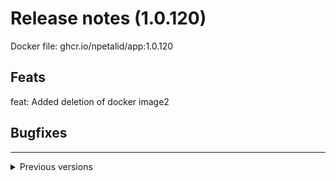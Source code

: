 # Release notes (1.0.120)
Docker file: ghcr.io/npetalid/app:1.0.120
## Feats
feat: Added deletion of docker image2


## Bugfixes

---
<details>
<summary> Previous versions </summary>

# Release notes (1.0.119)
Docker file: ghcr.io/npetalid/app:1.0.119
## Feats
feat: Added deletion of docker image


## Bugfixes

---
<details>
<summary> Previous versions </summary>

# Release notes (1.0.118)
Docker file: ghcr.io/npetalid/app:1.0.118
## Feats

## Bugfixes
fix: fix more114


---
<details>
<summary> Previous versions </summary>

# Release notes (1.0.117)
Docker file: ghcr.io/npetalid/app:1.0.117
## Feats

## Bugfixes
fix: fix more114


---
<details>
<summary> Previous versions </summary>

# Release notes (1.0.116)
Docker file: ghcr.io/npetalid/app:1.0.116
## Feats

## Bugfixes
fix: fix more114


---
<details>
<summary> Previous versions </summary>

# Release notes (1.0.115)
Docker file: ghcr.io/npetalid/app:1.0.115
## Feats

## Bugfixes
fix: fix more114


---
<details>
<summary> Previous versions </summary>

# Release notes (1.0.114)
Docker file: ghcr.io/npetalid/app:1.0.114
## Feats

## Bugfixes
fix: fix more114


---
<details>
<summary> Previous versions </summary>

# Release notes (1.0.113)
Docker file: ghcr.io/npetalid/app:1.0.113
## Feats

## Bugfixes
fix: fix more1225

fix: fix more1225


---
<details>
<summary> Previous versions </summary>

# Release notes (1.0.111)
Docker file: ghcr.io/npetalid/app:1.0.111
## Feats

## Bugfixes
fix: fix more1225


---
<details>
<summary> Previous versions </summary>

# Release notes (1.0.110)
Docker file: ghcr.io/npetalid/app:1.0.110
## Feats

## Bugfixes
fix: fix more1225


---
<details>
<summary> Previous versions </summary>

# Release notes (1.0.109)
Docker file: ghcr.io/npetalid/app:1.0.109
## Feats

## Bugfixes
fix: fix more1225


---
<details>
<summary> Previous versions </summary>

# Release notes (1.0.108)
Docker file: ghcr.io/npetalid/app:1.0.108
## Feats

## Bugfixes
fix: fix more1225


---
<details>
<summary> Previous versions </summary>

# Release notes (1.0.107)
Docker file: ghcr.io/npetalid/app:1.0.107
## Feats

## Bugfixes
fix: fix more1225


---
<details>
<summary> Previous versions </summary>

# Release notes (1.0.106)
Docker file: ghcr.io/npetalid/app:1.0.106
## Feats

## Bugfixes
fix: fix more15


---
<details>
<summary> Previous versions </summary>

# Release notes (1.0.105)
Docker file: ghcr.io/npetalid/app:1.0.105
## Feats

## Bugfixes
fix: Changed scode3


---
<details>
<summary> Previous versions </summary>

# Release notes (1.0.104)
Docker file: ghcr.io/npetalid/app:1.0.104
## Feats

## Bugfixes
fix: Changed scode


---
<details>
<summary> Previous versions </summary>

# Release notes (1.0.103)
Docker file: ghcr.io/npetalid/app:1.0.103
## Feats

## Bugfixes
fix: fix more15


---
<details>
<summary> Previous versions </summary>

# Release notes (1.0.102)
Docker file: ghcr.io/npetalid/app:1.0.102
## Feats

## Bugfixes
fix: fix more15


---
<details>
<summary> Previous versions </summary>

# Release notes (1.0.101)
Docker file: ghcr.io/npetalid/app:1.0.101
## Feats

## Bugfixes
fix: fix more15


---
<details>
<summary> Previous versions </summary>

# Release notes (1.0.100)
Docker file: ghcr.io/npetalid/app:1.0.100
## Feats

## Bugfixes
fix: fix more15


---
<details>
<summary> Previous versions </summary>

# Release notes (1.0.99)
Docker file: ghcr.io/npetalid/app:1.0.99
## Feats

## Bugfixes
fix: fix more15


---
<details>
<summary> Previous versions </summary>

# Release notes (1.0.98)
Docker file: ghcr.io/npetalid/app:1.0.98
## Feats

## Bugfixes
fix: fix more15


---
<details>
<summary> Previous versions </summary>

# Release notes (1.0.97)
Docker file: ghcr.io/npetalid/app:1.0.97
## Feats

## Bugfixes
fix: fix more15


---
<details>
<summary> Previous versions </summary>

# Release notes (1.0.96)
Docker file: ghcr.io/npetalid/app:1.0.96
## Feats

## Bugfixes
fix: fix more15


---
<details>
<summary> Previous versions </summary>
# Release notes (1.0.95)
Docker file: ghcr.io/npetalid/app:1.0.95
## Feats

## Bugfixes
fix: fix more15


---
<details>
<summary> Previous versions </summary>
# Release notes (1.0.94)
Docker file: ghcr.io/npetalid/app:1.0.94
## Feats

## Bugfixes
fix: fix more15


---
<details>
<summary> Previous versions </summary>
# Release notes (1.0.93)
Docker file: ghcr.io/npetalid/app:1.0.93
## Feats

## Bugfixes
fix: fix more15


---
<details>
<summary> Previous versions </summary>
# Release notes (1.0.92)
Docker file: ghcr.io/npetalid/app:1.0.92
## Feats

## Bugfixes
fix: fix more15


---
<details>
<summary> Previous versions </summary>
# Release notes (1.0.91)
Docker file: ghcr.io/npetalid/app:1.0.91
## Feats

## Bugfixes
fix: fix more15


---
<details>
<summary> Previous versions </summary>
# Release notes (1.0.90)
Docker file: ghcr.io/npetalid/app:1.0.90
## Feats

## Bugfixes
fix: fix more13


---
<details>
<summary> Previous versions </summary>
# Release notes (1.0.89)
Docker file: ghcr.io/npetalid/app:1.0.89
## Feats

## Bugfixes
fix: fix more12


---
<details>
<summary> Previous versions </summary>
# Release notes (1.0.88)
Docker file: ghcr.io/npetalid/app:1.0.88
## Feats

## Bugfixes
fix: fix more12

fix: fix more12


---
<details>
<summary> Previous versions </summary>
# Release notes (1.0.87)
Docker file: ghcr.io/npetalid/app:1.0.87
## Feats

## Bugfixes
fix: fix more12


---
<details>
<summary> Previous versions </summary>
# Release notes (1.0.86)
Docker file: ghcr.io/npetalid/app:1.0.86
## Feats

## Bugfixes
fix: fix more12


---
<details>
<summary> Previous versions </summary>
# Release notes (1.0.85)
Docker file: ghcr.io/npetalid/app:1.0.85
## Feats

## Bugfixes
fix: fix more11


---
<details>
<summary> Previous versions </summary>
# Release notes (1.0.84)
Docker file: ghcr.io/npetalid/app:1.0.84
## Feats

## Bugfixes
fix: fix more


---
<details>
<summary> Previous versions </summary>
# Release notes (1.0.83)
Docker file: ghcr.io/npetalid/app:1.0.83
## Feats

## Bugfixes
fix: added info2


---
<details>
<summary> Previous versions </summary>
# Release notes (1.0.82)
Docker file: ghcr.io/npetalid/app:1.0.82
## Feats

## Bugfixes
fix: added info


---
<details>
<summary> Previous versions </summary>
# Release notes (1.0.81)
Docker file: ghcr.io/npetalid/app:1.0.81
## Feats

## Bugfixes
fix: fixed jq


---
<details>
<summary> Previous versions </summary>
# Release notes (1.0.80)
Docker file: ghcr.io/npetalid/app:1.0.80
## Feats

## Bugfixes
fix: added debugging messages


---
<details>
<summary> Previous versions </summary>
# Release notes (1.0.79)
Docker file: ghcr.io/npetalid/app:1.0.79
## Feats
feat: removed get latest action3


## Bugfixes

---
<details>
<summary> Previous versions </summary>
# Release notes (1.0.78)
Docker file: ghcr.io/npetalid/app:1.0.78
## Feats

## Bugfixes

---
<details>
<summary> Previous versions </summary>
# Release notes (1.0.77)
Docker file: ghcr.io/npetalid/app:1.0.77
## Feats
feat: removed get latest action2


## Bugfixes

---
<details>
<summary> Previous versions </summary>
# Release notes (1.0.76)
Docker file: ghcr.io/npetalid/app:1.0.76
## Feats
feat: removed get latest action2


## Bugfixes

---
<details>
<summary> Previous versions </summary>
# Release notes (1.0.75)
Docker file: ghcr.io/npetalid/app:1.0.75
## Feats
feat: removed get latest action


## Bugfixes

---
<details>
<summary> Previous versions </summary>
# Release notes (1.0.74)
Docker file: ghcr.io/npetalid/app:1.0.74
## Feats

## Bugfixes
fix: Fixed input


---
<details>
<summary> Previous versions </summary>
# Release notes (1.0.73)
Docker file: ghcr.io/npetalid/app:1.0.73
## Feats
feat: Added collapsed sections

feat: Added collapsed sections

feat: Added collapsed sections

feat: Added rollback


## Bugfixes
fix: changes latest release action

fix: Added rollback


---
<details>
<summary> Previous versions </summary>
# Release notes (1.0.72)
Docker file: ghcr.io/npetalid/app:1.0.72
## Feats

## Bugfixes

---
<details>
<summary> Previous versions </summary>
# Release notes (1.0.71)
Docker file: ghcr.io/npetalid/app:1.0.71
## Feats

## Bugfixes

---
<details>
<summary> Previous versions </summary>
# Release notes (1.0.70)
Docker file: ghcr.io/npetalid/app:1.0.70
## Feats

## Bugfixes

---
>!
# Release notes (1.0.69)
Docker file: ghcr.io/npetalid/app:1.0.69
## Feats

## Bugfixes
fix: rename docker image1


---
# Release notes (1.0.68)
Docker file: ghcr.io/npetalid/app:1.0.68
## Feats

## Bugfixes
fix: rename docker image1


---
# Release notes (1.0.67)
Docker file: ghcr.io/npetalid/app:1.0.67
## Feats

## Bugfixes
fix: rename docker image1


---
# Release notes (1.0.66)
Docker file: ghcr.io/npetalid/app:1.0.66
## Feats

## Bugfixes
fix: rename docker image


---
# Release notes (1.0.65)
Docker file: ghcr.io/npetalid/app:1.0.65
## Feats

## Bugfixes
fix: make releases draft


---
# Release notes (1.0.64)
Docker file: ghcr.io/npetalid/app:1.0.64
## Feats

## Bugfixes
fix: make releases draft

fix: make releases draft (#69)



---
# Release notes (1.0.62)
Docker file: ghcr.io/npetalid/app:1.0.62
## Feats
feat: Updated changelog


## Bugfixes

---
# Release notes (1.0.61)
Docker file: ghcr.io/npetalid/app:1.0.61
## Feats
feat: What will heppen now (#64)


## Bugfixes
# Release notes (1.0.60)
Docker file: ghcr.io/npetalid/app:1.0.60
## Feats
## Bugfixes
fix: Checked changelog behaviour (#61)


# Release notes (1.0.59)
Docker file: ghcr.io/npetalid/app:1.0.59
## Feats
feat: Made changelog part of the repo (#58)


feat: Made changelog part of the repo (#55)


## Bugfixes
fix: removed unnecessary tgz (#51)

</details>
</details>
</details>
</details>
</details>
</details>
</details>
</details>
</details>
</details>
</details>
</details>
</details>
</details>
</details>
</details>
</details>
</details>
</details>

</details>

</details>

</details>

</details>

</details>

</details>

</details>

</details>

</details>

</details>

</details>

</details>

</details>

</details>

</details>

</details>

</details>

</details>

</details>

</details>

</details>

</details>

